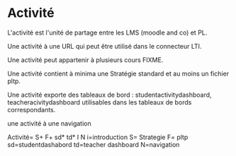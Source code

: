 
# Activité

L'activité est l'unité de partage entre les LMS (moodle and co) et PL.

Une activité à une URL qui peut être utilisé dans le connecteur LTI.

Une activité peut appartenir à plusieurs cours FIXME.

Une activité contient à minima une Stratégie standard et au moins un fichier pltp.

Une activité exporte des tableaux de bord : studentactivitydashboard, teacheracivitydashboard utilisables dans les tableaux de bords correspondants.


une activité à une navigation 

Activité= S+ F+ sd* td* I N
i=introduction
S= Strategie 
F= pltp
sd=studentdashabord
td=teacher dashboard
N=navigation
